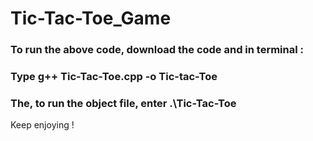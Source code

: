 # Tic-Tac-Toe_Game
### To run the above code, download the code and in terminal :
### Type g++ Tic-Tac-Toe.cpp -o Tic-tac-Toe
### The, to run the object file, enter .\Tic-Tac-Toe

Keep enjoying !
